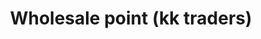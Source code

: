 ---
title: "Wholesale point (kk traders)"
url: /karachi/wholesale-point-kk-traders/
shop: wholesale
---